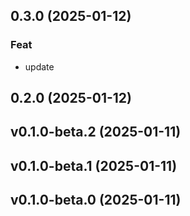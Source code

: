 ## 0.3.0 (2025-01-12)

### Feat

- update

## 0.2.0 (2025-01-12)

## v0.1.0-beta.2 (2025-01-11)

## v0.1.0-beta.1 (2025-01-11)

## v0.1.0-beta.0 (2025-01-11)
